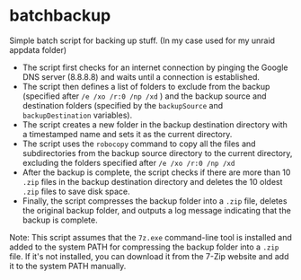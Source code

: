 # batchbackup
Simple batch script for backing up stuff. (In my case used for my unraid appdata folder)


-   The script first checks for an internet connection by pinging the Google DNS server (8.8.8.8) and waits until a connection is established.
-   The script then defines a list of folders to exclude from the backup (specified after `/e /xo /r:0 /np /xd` ) and the backup source and destination folders (specified by the `backupSource` and `backupDestination` variables).
-   The script creates a new folder in the backup destination directory with a timestamped name and sets it as the current directory.
-   The script uses the `robocopy` command to copy all the files and subdirectories from the backup source directory to the current directory, excluding the folders specified after `/e /xo /r:0 /np /xd` 
-   After the backup is complete, the script checks if there are more than 10 `.zip` files in the backup destination directory and deletes the 10 oldest `.zip` files to save disk space.
-   Finally, the script compresses the backup folder into a `.zip` file, deletes the original backup folder, and outputs a log message indicating that the backup is complete.

Note: This script assumes that the `7z.exe` command-line tool is installed and added to the system PATH for compressing the backup folder into a `.zip` file. If it's not installed, you can download it from the 7-Zip website and add it to the system PATH manually.
